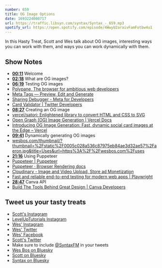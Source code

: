 ```yaml
---
number: 659
title: OG Image Options
date: 1693224000717
url: https://traffic.libsyn.com/syntax/Syntax_-_659.mp3
spotify_url: https://open.spotify.com/episode/4WwyU2araivFamFotbw4u1
---
```


In this Hasty Treat, Scott and Wes talk about OG images, interesting ways you can work with them, and ways you can work dynamically with them.

## Show Notes

- **[00:11](#t=00:11)** Welcome
- **[02:18](#t=02:18)** What are OG images?
- **[06:19](#t=06:19)** Testing OG images
- [Polypane, The browser for ambitious web developers](https://polypane.app/)
- [Meta Tags — Preview, Edit and Generate](https://metatags.io/)
- [Sharing Debugger - Meta for Developers](https://developers.facebook.com/tools/debug/)
- [Card Validator | Twitter Developers](https://cards-dev.twitter.com/validator)
- **[08:27](#t=08:27)** Creating an OG image
- [vercel/satori: Enlightened library to convert HTML and CSS to SVG](https://github.com/vercel/satori)
- [Open Graph (OG) Image Generation | Vercel Docs](https://vercel.com/docs/concepts/functions/edge-functions/og-image-generation)
- [Introducing OG Image Generation: Fast, dynamic social card images at the Edge – Vercel](https://vercel.com/blog/introducing-vercel-og-image-generation-fast-dynamic-social-card-images)
- **[09:41](#t=09:41)** Dynamically generating OG images
- [wesbos.com/thumbnail/?thumbnail=%2Fstatic%2F0005c028a536c87975eb84ae3d32ae57%2Faeron.jpg&title=Uses&url=https%3A%2F%2Fwesbos.com%2Fuses](https://wesbos.com/thumbnail?thumbnail=/static/0005c028a536c87975eb84ae3d32ae57/aeron.jpg&title=Uses&url=https://wesbos.com/uses)
- **[21:16](#t=21:16)** Using Puppeteer
- [Puppeteer | Puppeteer](https://pptr.dev/)
- [Puppeteer · Browser Rendering docs](https://developers.cloudflare.com/browser-rendering/platform/puppeteer/)
- [Cloudinary - Image and Video Upload, Store ad Monetization](https://cloudinary.com/ip/gr-sea-gg-brand-home-base?campaignid=18164753405&adgroupid=144188713167&keyword=cloudinary&device=c&matchtype=e&adposition=&gad=1)
- [Fast and reliable end-to-end testing for modern web apps | Playwright](https://playwright.dev/)
- **[28:47](#t=28:47)** Canva API
- [Build The Tools Behind Great Design | Canva Developers](https://www.canva.com/developers/)

## Tweet us your tasty treats

- [Scott's Instagram](https://www.instagram.com/stolinski/)
- [LevelUpTutorials Instagram](https://www.instagram.com/LevelUpTutorials/)
- [Wes' Instagram](https://www.instagram.com/wesbos/)
- [Wes' Twitter](https://twitter.com/wesbos)
- [Wes' Facebook](https://www.facebook.com/wesbos.developer)
- [Scott's Twitter](https://twitter.com/stolinski)
- Make sure to include [@SyntaxFM](https://twitter.com/SyntaxFM) in your tweets
- [Wes Bos on Bluesky](https://bsky.app/profile/wesbos.com)
- [Scott on Bluesky](https://bsky.app/profile/tolin.ski)
- [Syntax on Bluesky](https://bsky.app/profile/syntax.fm)
